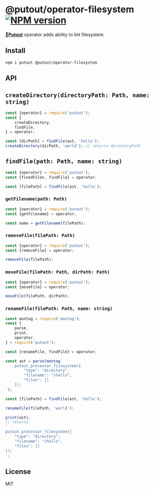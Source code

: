 # @putout/operator-filesystem [![NPM version][NPMIMGURL]][NPMURL]

[NPMIMGURL]: https://img.shields.io/npm/v/@putout/operator-filesystem.svg?style=flat&longCache=true
[NPMURL]: https://npmjs.org/package/@putout/operator-filesystem "npm"

🐊[**Putout**](https://github.com/coderaiser/putout) operator adds ability to lint filesystem.

## Install

```
npm i putout @putout/operator-filesystem
```

## API

## `createDirectory(directoryPath: Path, name: string)`

```js
const {operator} = require('putout');
const {
    createDirectory,
    findFile,
} = operator;

const [dirPath] = findFile(ast, 'hello');
createDirectory(dirPath, 'world'); // returns directoryPath
```

## `findFile(path: Path, name: string)`

```js
const {operator} = require('putout');
const {finedFiles, findFile} = operator;

const [filePath] = findFile(ast, 'hello');
```

### `getFilename(path: Path)`

```js
const {operator} = require('putout');
const {getFilename} = operator;

const name = getFilename(filePath);
```

### `removeFile(filePath: Path)`

```js
const {operator} = require('putout');
const {removeFile} = operator;

removeFile(filePath);
```

### `moveFile(filePath: Path, dirPath: Path)`

```js
const {operator} = require('putout');
const {moveFile} = operator;

moveFile(filePath, dirPath);
```

### `renameFile(filePath: Path, name: string)`

```js
const montag = require('montag');
const {
    parse,
    print,
    operator,
} = require('putout');

const {renameFile, findFile} = operator;

const ast = parse(montag`
    putout_processor_filesystem({
        "type": "directory",
        "filename": "/hello",
        "files": []
    });
`);

const [filePath] = findFile(ast, 'hello');

renameFile(filePath, 'world');

print(ast);
// returns
`
putout_processor_filesystem({
    "type": "directory",
    "filename": "/hello",
    "files": []
});
`;
```

## License

MIT
